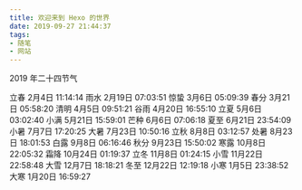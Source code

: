 ```yaml
---
title: 欢迎来到 Hexo 的世界
date: 2019-09-27 21:44:37
tags:
- 随笔
- 网站
---
```


2019 年二十四节气

立春 2月4日 11:14:14 
雨水 2月19日 07:03:51 
惊蛰 3月6日 05:09:39
春分 3月21日 05:58:20 
清明 4月5日 09:51:21 
谷雨 4月20日 16:55:10
立夏 5月6日 03:02:40 
小满 5月21日 15:59:01 
芒种 6月6日 07:06:18
夏至 6月21日 23:54:09 
小暑 7月7日 17:20:25 
大暑 7月23日 10:50:16
立秋 8月8日 03:12:57 
处暑 8月23日 18:01:53 
白露 9月8日 06:16:46
秋分 9月23日 15:50:02 
寒露 10月8日 22:05:32 
霜降 10月24日 01:19:37
立冬 11月8日 01:24:15 
小雪 11月22日 22:58:48 
大雪 12月7日 18:18:21
冬至 12月22日 12:19:18 
小寒 1月5日 23:38:52 
大寒 1月20日 16:59:27
